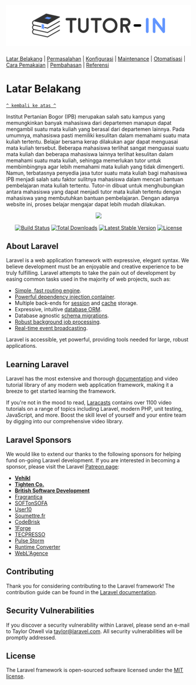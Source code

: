 <h1 align="center"><img src="https://raw.githubusercontent.com/purnamasftr/TUTOR-in/master/web-tutorin-fix/img/logo1.png"></h1>

[Latar Belakang](#latar-belakang) | [Permasalahan](#permasalahan) | [Konfigurasi](#konfigurasi) | [Maintenance](#maintenance) | [Otomatisasi](#otomatisasi) |  [Cara Pemakaian](#cara-pemakaian) | [Pembahasan](#pembahasan) | [Referensi](#referensi)

# Latar Belakang
[`^ kembali ke atas ^`](#)

  Institut Pertanian Bogor (IPB) merupakan salah satu kampus yang memungkinkan banyak mahasiswa dari departemen manapun dapat mengambil suatu mata kuliah yang berasal dari departemen lainnya. Pada umumnya, mahasiswa pasti memiliki kesulitan dalam memahami suatu mata kuliah tertentu. Belajar bersama kerap dilakukan agar dapat menguasai mata kuliah tersebut.
	Beberapa mahasiswa terlihat sangat menguasai suatu mata kuliah dan beberapa mahasiswa lainnya terlihat kesulitan dalam memahami suatu mata kuliah, sehingga memerlukan tutor untuk membimbingnya agar lebih memahami mata kuliah yang tidak dimengerti. Namun, terbatasnya penyedia jasa tutor suatu mata kuliah bagi mahasiswa IPB menjadi salah satu faktor sulitnya mahasiswa dalam mencari bantuan pembelajaran mata kuliah tertentu. 
Tutor-in dibuat untuk menghubungkan antara mahasiswa yang dapat menjadi tutor mata kuliah tertentu dengan mahasiswa yang membutuhkan bantuan pembelajaran. Dengan adanya website ini, proses belajar mengajar dapat lebih mudah dilakukan.





<p align="center"><img src="https://laravel.com/assets/img/components/logo-laravel.svg"></p>

<p align="center">
<a href="https://travis-ci.org/laravel/framework"><img src="https://travis-ci.org/laravel/framework.svg" alt="Build Status"></a>
<a href="https://packagist.org/packages/laravel/framework"><img src="https://poser.pugx.org/laravel/framework/d/total.svg" alt="Total Downloads"></a>
<a href="https://packagist.org/packages/laravel/framework"><img src="https://poser.pugx.org/laravel/framework/v/stable.svg" alt="Latest Stable Version"></a>
<a href="https://packagist.org/packages/laravel/framework"><img src="https://poser.pugx.org/laravel/framework/license.svg" alt="License"></a>
</p>

## About Laravel

Laravel is a web application framework with expressive, elegant syntax. We believe development must be an enjoyable and creative experience to be truly fulfilling. Laravel attempts to take the pain out of development by easing common tasks used in the majority of web projects, such as:

- [Simple, fast routing engine](https://laravel.com/docs/routing).
- [Powerful dependency injection container](https://laravel.com/docs/container).
- Multiple back-ends for [session](https://laravel.com/docs/session) and [cache](https://laravel.com/docs/cache) storage.
- Expressive, intuitive [database ORM](https://laravel.com/docs/eloquent).
- Database agnostic [schema migrations](https://laravel.com/docs/migrations).
- [Robust background job processing](https://laravel.com/docs/queues).
- [Real-time event broadcasting](https://laravel.com/docs/broadcasting).

Laravel is accessible, yet powerful, providing tools needed for large, robust applications.

## Learning Laravel

Laravel has the most extensive and thorough [documentation](https://laravel.com/docs) and video tutorial library of any modern web application framework, making it a breeze to get started learning the framework.

If you're not in the mood to read, [Laracasts](https://laracasts.com) contains over 1100 video tutorials on a range of topics including Laravel, modern PHP, unit testing, JavaScript, and more. Boost the skill level of yourself and your entire team by digging into our comprehensive video library.

## Laravel Sponsors

We would like to extend our thanks to the following sponsors for helping fund on-going Laravel development. If you are interested in becoming a sponsor, please visit the Laravel [Patreon page](https://patreon.com/taylorotwell):

- **[Vehikl](https://vehikl.com/)**
- **[Tighten Co.](https://tighten.co)**
- **[British Software Development](https://www.britishsoftware.co)**
- [Fragrantica](https://www.fragrantica.com)
- [SOFTonSOFA](https://softonsofa.com/)
- [User10](https://user10.com)
- [Soumettre.fr](https://soumettre.fr/)
- [CodeBrisk](https://codebrisk.com)
- [1Forge](https://1forge.com)
- [TECPRESSO](https://tecpresso.co.jp/)
- [Pulse Storm](http://www.pulsestorm.net/)
- [Runtime Converter](http://runtimeconverter.com/)
- [WebL'Agence](https://weblagence.com/)

## Contributing

Thank you for considering contributing to the Laravel framework! The contribution guide can be found in the [Laravel documentation](https://laravel.com/docs/contributions).

## Security Vulnerabilities

If you discover a security vulnerability within Laravel, please send an e-mail to Taylor Otwell via [taylor@laravel.com](mailto:taylor@laravel.com). All security vulnerabilities will be promptly addressed.

## License

The Laravel framework is open-sourced software licensed under the [MIT license](https://opensource.org/licenses/MIT).
